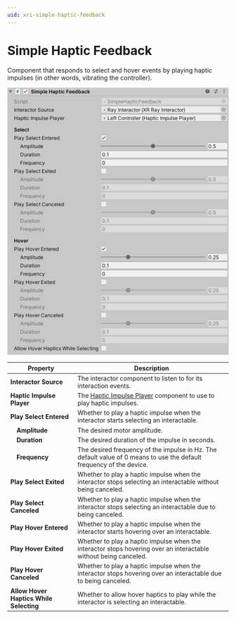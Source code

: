 ```yaml
---
uid: xri-simple-haptic-feedback
---
```

# Simple Haptic Feedback

Component that responds to select and hover events by playing haptic impulses (in other words, vibrating the controller).

![SimpleHapticFeedback component](images/simple-haptic-feedback.png)

| **Property** | **Description** |
|---|---|
| **Interactor Source** | The interactor component to listen to for its interaction events. |
| **Haptic Impulse Player** | The [Haptic Impulse Player](haptic-impulse-player.md) component to use to play haptic impulses. |
| **Play Select Entered** | Whether to play a haptic impulse when the interactor starts selecting an interactable. |
| &emsp;**Amplitude** | The desired motor amplitude. |
| &emsp;**Duration** | The desired duration of the impulse in seconds. |
| &emsp;**Frequency** | The desired frequency of the impulse in Hz. The default value of 0 means to use the default frequency of the device. |
| **Play Select Exited** | Whether to play a haptic impulse when the interactor stops selecting an interactable without being canceled. |
| **Play Select Canceled** | Whether to play a haptic impulse when the interactor stops selecting an interactable due to being canceled. |
| **Play Hover Entered** | Whether to play a haptic impulse when the interactor starts hovering over an interactable. |
| **Play Hover Exited** | Whether to play a haptic impulse when the interactor stops hovering over an interactable without being canceled. |
| **Play Hover Canceled** | Whether to play a haptic impulse when the interactor stops hovering over an interactable due to being canceled. |
| **Allow Hover Haptics While Selecting** | Whether to allow hover haptics to play while the interactor is selecting an interactable. |
